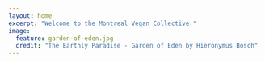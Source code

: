 ```yaml
---
layout: home
excerpt: "Welcome to the Montreal Vegan Collective."
image:
  feature: garden-of-eden.jpg
  credit: "The Earthly Paradise - Garden of Eden by Hieronymus Bosch"
---
```


